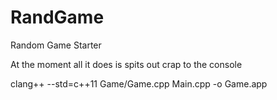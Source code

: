 RandGame
========

Random Game Starter

At the moment all it does is spits out crap to the console

clang++ --std=c++11 Game/Game.cpp Main.cpp -o Game.app
